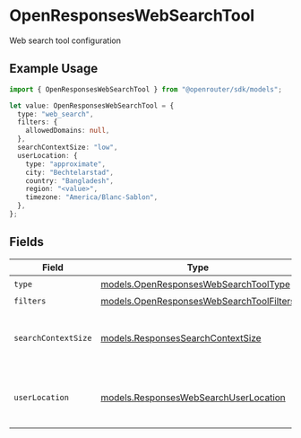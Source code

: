 # OpenResponsesWebSearchTool

Web search tool configuration

## Example Usage

```typescript
import { OpenResponsesWebSearchTool } from "@openrouter/sdk/models";

let value: OpenResponsesWebSearchTool = {
  type: "web_search",
  filters: {
    allowedDomains: null,
  },
  searchContextSize: "low",
  userLocation: {
    type: "approximate",
    city: "Bechtelarstad",
    country: "Bangladesh",
    region: "<value>",
    timezone: "America/Blanc-Sablon",
  },
};
```

## Fields

| Field                                                                                      | Type                                                                                       | Required                                                                                   | Description                                                                                |
| ------------------------------------------------------------------------------------------ | ------------------------------------------------------------------------------------------ | ------------------------------------------------------------------------------------------ | ------------------------------------------------------------------------------------------ |
| `type`                                                                                     | [models.OpenResponsesWebSearchToolType](../models/openresponseswebsearchtooltype.md)       | :heavy_check_mark:                                                                         | N/A                                                                                        |
| `filters`                                                                                  | [models.OpenResponsesWebSearchToolFilters](../models/openresponseswebsearchtoolfilters.md) | :heavy_minus_sign:                                                                         | N/A                                                                                        |
| `searchContextSize`                                                                        | [models.ResponsesSearchContextSize](../models/responsessearchcontextsize.md)               | :heavy_minus_sign:                                                                         | Size of the search context for web search tools                                            |
| `userLocation`                                                                             | [models.ResponsesWebSearchUserLocation](../models/responseswebsearchuserlocation.md)       | :heavy_minus_sign:                                                                         | User location information for web search                                                   |